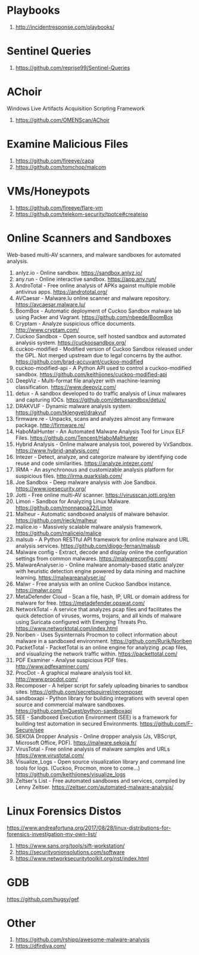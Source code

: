 # Playbooks
1. http://incidentresponse.com/playbooks/

# Sentinel Queries
1. https://github.com/reprise99/Sentinel-Queries

# AChoir
Windows Live Artifacts Acquisition Scripting Framework
1. https://github.com/OMENScan/AChoir

# Examine Malicious Files
1. https://github.com/fireeye/capa
2. https://github.com/tomchop/malcom

# VMs/Honeypots
1. https://github.com/fireeye/flare-vm
2. https://github.com/telekom-security/tpotce#createiso

# Online Scanners and Sandboxes
Web-based multi-AV scanners, and malware sandboxes for automated analysis.
1. anlyz.io - Online sandbox. https://sandbox.anlyz.io/ 
2. any.run - Online interactive sandbox. https://app.any.run/ 
3. AndroTotal - Free online analysis of APKs against multiple mobile antivirus apps. https://andrototal.org/ 
4. AVCaesar - Malware.lu online scanner and malware repository. https://avcaesar.malware.lu/ 
5. BoomBox - Automatic deployment of Cuckoo Sandbox malware lab using Packer and Vagrant. https://github.com/nbeede/BoomBox 
6. Cryptam - Analyze suspicious office documents. http://www.cryptam.com/ 
7. Cuckoo Sandbox - Open source, self hosted sandbox and automated analysis system. https://cuckoosandbox.org/ 
8. cuckoo-modified - Modified version of Cuckoo Sandbox released under the GPL. Not merged upstream due to legal concerns by the author. https://github.com/brad-accuvant/cuckoo-modified 
9. cuckoo-modified-api - A Python API used to control a cuckoo-modified sandbox. https://github.com/keithjjones/cuckoo-modified-api 
10. DeepViz - Multi-format file analyzer with machine-learning classification. https://www.deepviz.com/ 
11. detux - A sandbox developed to do traffic analysis of Linux malwares and capturing IOCs. https://github.com/detuxsandbox/detux/ 
12. DRAKVUF - Dynamic malware analysis system. https://github.com/tklengyel/drakvuf 
13. firmware.re - Unpacks, scans and analyzes almost any firmware package. http://firmware.re/ 
14. HaboMalHunter - An Automated Malware Analysis Tool for Linux ELF Files. https://github.com/Tencent/HaboMalHunter 
15. Hybrid Analysis - Online malware analysis tool, powered by VxSandbox. https://www.hybrid-analysis.com/ 
16. Intezer - Detect, analyze, and categorize malware by identifying code reuse and code similarities. https://analyze.intezer.com/ 
17. IRMA - An asynchronous and customizable analysis platform for suspicious files. http://irma.quarkslab.com/ 
18. Joe Sandbox - Deep malware analysis with Joe Sandbox. https://www.joesecurity.org/ 
19. Jotti - Free online multi-AV scanner. https://virusscan.jotti.org/en 
20. Limon - Sandbox for Analyzing Linux Malware. https://github.com/monnappa22/Limon 
21. Malheur - Automatic sandboxed analysis of malware behavior. https://github.com/rieck/malheur 
22. malice.io - Massively scalable malware analysis framework. https://github.com/maliceio/malice 
23. malsub - A Python RESTful API framework for online malware and URL analysis services. https://github.com/diogo-fernan/malsub 
24. Malware config - Extract, decode and display online the configuration settings from common malwares. https://malwareconfig.com/ 
25. MalwareAnalyser.io - Online malware anomaly-based static analyzer with heuristic detection engine powered by data mining and machine learning. https://malwareanalyser.io/
26. Malwr - Free analysis with an online Cuckoo Sandbox instance. https://malwr.com/ 
27. MetaDefender Cloud - Scan a file, hash, IP, URL or domain address for malware for free. https://metadefender.opswat.com/ 
28. NetworkTotal - A service that analyzes pcap files and facilitates the quick detection of viruses, worms, trojans, and all kinds of malware using Suricata configured with Emerging Threats Pro. https://www.networktotal.com/index.html 
29. Noriben - Uses Sysinternals Procmon to collect information about malware in a sandboxed environment. https://github.com/Rurik/Noriben 
30. PacketTotal - PacketTotal is an online engine for analyzing .pcap files, and visualizing the network traffic within. https://packettotal.com/ 
31. PDF Examiner - Analyse suspicious PDF files. http://www.pdfexaminer.com/ 
32. ProcDot - A graphical malware analysis tool kit. http://www.procdot.com/ 
33. Recomposer - A helper script for safely uploading binaries to sandbox sites. https://github.com/secretsquirrel/recomposer 
34. sandboxapi - Python library for building integrations with several open source and commercial malware sandboxes. https://github.com/InQuest/python-sandboxapi 
35. SEE - Sandboxed Execution Environment (SEE) is a framework for building test automation in secured Environments. https://github.com/F-Secure/see 
36. SEKOIA Dropper Analysis - Online dropper analysis (Js, VBScript, Microsoft Office, PDF). https://malware.sekoia.fr/ 
37. VirusTotal - Free online analysis of malware samples and URLs https://www.virustotal.com/ 
38. Visualize_Logs - Open source visualization library and command line tools for logs. (Cuckoo, Procmon, more to come...) https://github.com/keithjjones/visualize_logs 
39. Zeltser's List - Free automated sandboxes and services, compiled by Lenny Zeltser. https://zeltser.com/automated-malware-analysis/


# Linux Forensics Distos
https://www.andreafortuna.org/2017/08/28/linux-distributions-for-forensics-investigation-my-own-list/
1. https://www.sans.org/tools/sift-workstation/
2. https://securityonionsolutions.com/software
3. https://www.networksecuritytoolkit.org/nst/index.html






# GDB
https://github.com/hugsy/gef



# Other
1. https://github.com/rshipp/awesome-malware-analysis
2. https://dfirdiva.com/
